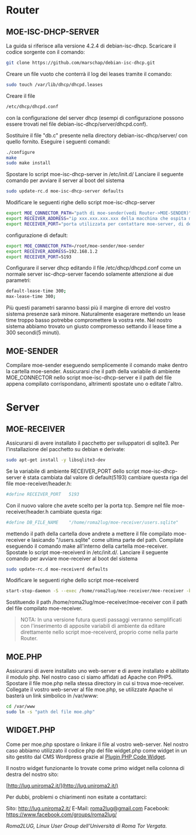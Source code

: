 # Router
## MOE-ISC-DHCP-SERVER
La guida si riferisce alla versione 4.2.4 di debian-isc-dhcp.
Scaricare il codice sorgente con il comando:

```bash
git clone https://github.com/marschap/debian-isc-dhcp.git
```

Creare un file vuoto che conterrà il log dei leases tramite il comando:

```bash
sudo touch /var/lib/dhcp/dhcpd.leases
```

Creare il file

```bash
/etc/dhcp/dhcpd.conf
```

con la configurazione del server dhcp (esempi di configurazione possono essere trovati nel file debian-isc-dhcp/server/dhcpd.conf).

Sostituire il file "db.c" presente nella directory debian-isc-dhcp/server/ con quello fornito.
Eseguire i seguenti comandi:

```bash
./configure
make
sudo make install
```

Spostare lo script moe-isc-dhcp-server in /etc/init.d/
Lanciare il seguente comando per avviare il server al boot del sistema

```bash
sudo update-rc.d moe-isc-dhcp-server defaults
```

Modificare le seguenti righe dello script moe-isc-dhcp-server

```bash
export MOE_CONNECTOR_PATH="path di moe-sender(vedi Router->MOE-SENDER)"
export RECEIVER_ADDRESS="ip xxx.xxx.xxx.xxx della macchina che ospita moe-receiver" # vedi Server->MOE-SERVER)
export RECEIVER_PORT="porta utilizzata per contattare moe-server, di default 5193" 
```
	
configurazione di default:

```bash
export MOE_CONNECTOR_PATH=/root/moe-sender/moe-sender
export RECEIVER_ADDRESS=192.168.1.2
export RECEIVER_PORT=5193
```
		
Configurare il server dhcp editando il file /etc/dhcp/dhcpd.conf come un normale server isc-dhcp-server facendo solamente attenzione ai due parametri:

```bash
default-lease-time 300;
max-lease-time 300;
```

Più questi parametri saranno bassi più il margine di errore del vostro sistema presenze sarà minore. Naturalmente esagerare mettendo un lease time troppo basso potrebbe compromettere la vostra rete. Nel nostro sistema abbiamo trovato un giusto compromesso settando il lease time a 300 secondi(5 minuti).

## MOE-SENDER
Compilare moe-sender eseguendo semplicemente il comando make dentro la cartella moe-sender.
Assicurarsi che il path della variabile di ambiente MOE_CONNECTOR nello script moe-isc-dhcp-server e il path del file appena compilato corrispondano, altrimenti spostate uno o editate l'altro.


# Server
## MOE-RECEIVER
Assicurarsi di avere installato il pacchetto per sviluppatori di sqlite3. Per l'installazione del pacchetto su debian e derivate:

```bash
sudo apt-get install -y libsqlite3-dev
```
			
Se la variabile di ambiente RECEIVER_PORT dello script moe-isc-dhcp-server è stata cambiata dal valore di default(5193) cambiare questa riga del file moe-receiver/header.h:

```bash
#define RECEIVER_PORT   5193
```

Con il nuovo valore che avete scelto per la porta tcp.
Sempre nel file moe-receiver/header.h cambiate questa riga:

```bash
#define DB_FILE_NAME    "/home/roma2lug/moe-receiver/users.sqlite"
```
		
mettendo il path della cartella dove andrete a mettere il file compilato moe-receiver e lasicando "/users.sqlite" come ultima parte del path. Compilate eseguendo il comando make all'interno della cartella moe-receiver. Spostate lo script moe-receiverd in /etc/init.d/.
Lanciare il seguente comando per avviare moe-receiver al boot del sistema

```bash
sudo update-rc.d moe-receiverd defaults
```

Modificare le seguenti righe dello script moe-receiverd

```bash
start-stop-daemon -S --exec /home/roma2lug/moe-receiver/moe-receiver -b
```

Sostituendo il path /home/roma2lug/moe-receiver/moe-receiver con il path del file compilato moe-receiver.

> NOTA: In una versione futura questi passaggi verranno semplificati con l'inserimento di apposite variabili di ambiente da editare direttamente nello script moe-receiverd, proprio come nella parte Router.
	
## MOE.PHP
Assicurarsi di avere installato uno web-server e di avere installato e abilitato il modulo php. Nel nostro caso ci siamo affidati ad Apache con PHP5.
Spostare il file moe.php nella stessa directory in cui si trova moe-receiver.
Collegate il vostro web-server al file moe.php, se utilizzate Apache vi basterà un link simbolico in /var/www:

```bash
cd /var/www
sudo ln -s "path del file moe.php"
```

## WIDGET.PHP
Come per moe.php spostare o linkare il file al vostro web-server. Nel nostro caso abbiamo utilizzato il codice php del file widget.php come widget in un sito gestito dal CMS Wordpress grazie al [Plugin PHP Code Widget](http://wordpress.org/plugins/php-code-widget/).

Il nostro widget funzionante lo trovate come primo widget nella colonna di destra del nostro sito:

[http://lug.uniroma2.it/](http://lug.uniroma2.it/)

Per dubbi, problemi o chiarimenti non esitate a contattarci:

Sito: http://lug.uniroma2.it/
E-Mail: roma2lug@gmail.com
Facebook: https://www.facebook.com/groups/roma2lug/


_Roma2LUG, Linux User Group dell'Università di Roma Tor Vergata._
